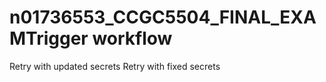 # n01736553_CCGC5504_FINAL_EXAMTrigger workflow
Retry with updated secrets
Retry with fixed secrets
